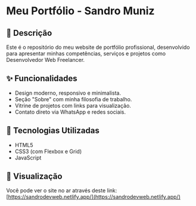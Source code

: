 # Meu Portfólio - Sandro Muniz

## 📄 Descrição
Este é o repositório do meu website de portfólio profissional, desenvolvido para apresentar minhas competências, serviços e projetos como Desenvolvedor Web Freelancer.

## ✨ Funcionalidades
- Design moderno, responsivo e minimalista.
- Seção "Sobre" com minha filosofia de trabalho.
- Vitrine de projetos com links para visualização.
- Contato direto via WhatsApp e redes sociais.

## 🚀 Tecnologias Utilizadas
- HTML5
- CSS3 (com Flexbox e Grid)
- JavaScript

## 🔗 Visualização
Você pode ver o site no ar através deste link: [https://sandrodevweb.netlify.app/](https://sandrodevweb.netlify.app/)
